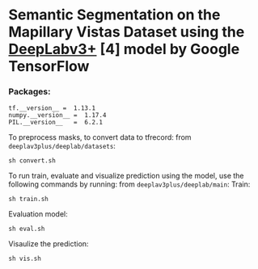 # Semantic Segmentation on the Mapillary Vistas Dataset using the [DeepLabv3+](https://github.com/tensorflow/models/tree/master/research/deeplab) [4] model by Google TensorFlow

### Packages:
```
tf.__version__ =  1.13.1
numpy.__version__ =  1.17.4
PIL.__version__   =  6.2.1
```
To preprocess masks, to convert data to tfrecord:
from `deeplav3plus/deeplab/datasets`:
```
sh convert.sh
```

To run train, evaluate and visualize prediction using the model, use the following commands by running:
from `deeplav3plus/deeplab/main`:
Train:
```
sh train.sh 
```
Evaluation model:
```
sh eval.sh 
```
Visaulize the prediction:
```
sh vis.sh
```

